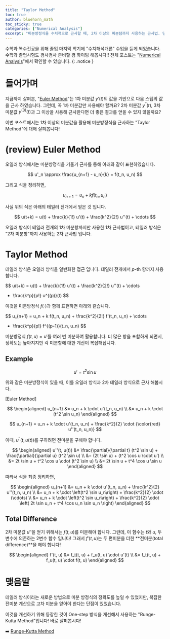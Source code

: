 ```yaml
---
title: "Taylor Method"
toc: true
author: bluehorn_math
toc_sticky: true
categories: ["Numerical Analysis"]
excerpt: "미분방정식을 수치적으로 근사할 때, 2차 이상의 미분텀까지 사용하는 근사법. 단, 전미분을 구해야 해서 계산이 복잡합니다."
---
```


수학과 복수전공을 위해 졸업 마지막 학기에 "수치해석개론" 수업을 듣게 되었습니다. 수학과 졸업시험도 겸사겸사 준비할 겸 화이팅 해봅시다!! 전체 포스트는 "[Numerical Analysis](/categories/numerical-analysis)"에서 확인할 수 있습니다.
{: .notice }

# 들어가며

지금까지 살펴본, "[Euler Method](/2025/05/12/euler-method/)"는 1차 미분값 $y'(t)$의 값을 기반으로 다음 스텝의 값을 근사 하였습니다.
그런데, 꼭 1차 미분값만 사용해야 할까요? 2차 미분값 $y^{\prime\prime}(t)$, 3차 미분값 $y^{(3)}(t)$과 그 이상을 사용해 근사한다면 더 좋은 결과를 얻을 수 있지 않을까요?

이번 포스트에서는 1차 이상의 미분값을 활용해 미분방정식을 근사하는 "Taylor Method"에 대해 살펴봅니다!

# (review) Euler Method

오일러 방식에서는 미분방정식을 기울기 근사를 통해 아래와 같이 표현하였습니다.

$$
u'_n \approx \frac{u_{n+1} - u_n}{k} = f(t_n, u_n)
$$

그리고 식을 정리하면,

$$
u_{n+1} = u_n + k f(t_{n}, u_{n})
$$

사실 위의 식은 아래의 테일러 전개에서 얻은 것 입니다.

$$
u(t+k) = u(t) + \frac{k}{1!} u'(t) + \frac{k^2}{2!} u''(t) + \cdots
$$

오일러 방식이 테일러 전개의 1차 미분항까지만 사용한 1차 근사법이고,
테일러 방식은 "2차 미분항"까지 사용하는 2차 근사법 입니다.

# Taylor Method

테일러 방식은 오일러 방식을 일반화한 접근 입니다. 테일러 전개에서 $p$-th 항까지 사용합니다.

$$
u(t+k) = u(t) + \frac{k}{1!} u'(t) + \frac{k^2}{2!} u''(t) + \cdots
+ \frac{k^p}{p!} u^{(p)}(t)
$$

이것을 미분방정식 $f(\cdot)$과 함께 표현하면 아래와 같습니다.

$$
u_{n+1}
= u_n + k f(t_n, u_n) + \frac{k^2}{2!} f'(t_n, u_n) + \cdots
+ \frac{k^p}{p!} f^{(p-1)}(t_n, u_n)
$$

미분방정식 $f(t, u) = u'$를 여러 번 미분하여 활용합니다.
더 많은 항을 포함하게 되면서, 정확도는 높아지지만 각 미분항에 대한 계산이 복잡해집니다.

## Example

$$
u' = t^2 \sin u
$$

위와 같은 미분방정식이 있을 때, 이를 오일러 방식과 2차 테일러 방식으로 근사 해봅시다.

<div class="proof" markdown="1">

[Euler Method]

$$
\begin{aligned}
u_{n+1}
&= u_n + k \cdot u'(t_n, u_n) \\
&= u_n + k \cdot (t^2 \sin u_n)
\end{aligned}
$$

</div>

<div class="proof" markdown="1">

$$
u_{n+1}
= u_n + k \cdot u'(t_n, u_n) + \frac{k^2}{2} \cdot {\color{red} u''(t_n, u_n)}
$$

이때, $u^{\prime\prime}(t, u(t))$를 구하려면 전미분을 구해야 합니다.

$$
\begin{aligned}
u''(t, u(t))
&= \frac{\partial}{\partial t} (t^2 \sin u) + \frac{\partial}{\partial u} (t^2 \sin u) \\
&= (2t \sin u) + (t^2 \cos u \cdot u') \\
&= 2t \sin u + t^2 \cos u \cdot (t^2 \sin u) \\
&= 2t \sin u + t^4 \cos u \sin u
\end{aligned}
$$

따라서 식을 최종 정리하면,

$$
\begin{aligned}
u_{n+1}
&= u_n + k \cdot u'(t_n, u_n) + \frac{k^2}{2} u''(t_n, u_n) \\
&= u_n + k \cdot \left(t^2 \sin u_n\right) + \frac{k^2}{2} \cdot (\cdots) \\
&= u_n + k \cdot \left(t^2 \sin u_n\right) + \frac{k^2}{2} \cdot \left( 2t \sin u_n + t^4 \cos u_n \sin u_n \right)
\end{aligned}
$$

</div>


## Total Difference

2차 미분값 $u''$을 얻기 위해서는 $f(t, u)$를 미분해야 합니다. 그런데, 이 함수는 $t$와 $u$, 두 변수에 의존하는 2변수 함수 입니다! 그래서 $f'(t, u)$는 두 편미분을 더한 **전미분(total difference)**을 해야 합니다!

$$
\begin{aligned}
f'(t, u)
&= f_t(t, u) + f_u(t, u) \cdot u'(t) \\
&= f_t(t, u) + f_u(t, u) \cdot f(t, u)
\end{aligned}
$$


# 맺음말

테일러 방식이라는 새로운 방법으로 미분 방정식의 정확도를 높일 수 있었지만, 복잡한 전미분 계산으로 고차 미분을 얻어야 한다는 단점이 있었습니다.

이것을 개선하기 위해 등장한 것이 One-step 방식을 개선해서 사용하는 "Runge-Kutta Method"입니다! 바로 살펴봅시다!

➡️ [Runge-Kutta Method](/2025/05/13/runge-kutta-method/)
